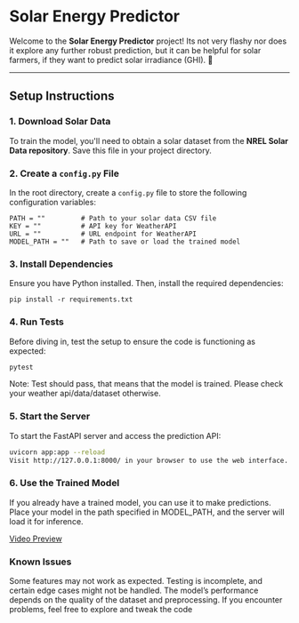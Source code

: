 # Solar Energy Predictor

Welcome to the **Solar Energy Predictor** project! Its not very flashy nor does it explore any further robust prediction, but it can be helpful for solar farmers, if they want to predict solar irradiance (GHI). 🚀

---

## **Setup Instructions**

### **1. Download Solar Data**
To train the model, you'll need to obtain a solar dataset from the **NREL Solar Data repository**. Save this file in your project directory.

### **2. Create a `config.py` File**
In the root directory, create a `config.py` file to store the following configuration variables:

```
PATH = ""         # Path to your solar data CSV file
KEY = ""          # API key for WeatherAPI
URL = ""          # URL endpoint for WeatherAPI
MODEL_PATH = ""   # Path to save or load the trained model
```
### **3. Install Dependencies**
Ensure you have Python installed. Then, install the required dependencies:

```
pip install -r requirements.txt
```
### **4. Run Tests**
Before diving in, test the setup to ensure the code is functioning as expected:
```bash
pytest
```
Note: Test should pass, that means that the model is trained. Please check your weather api/data/dataset otherwise.

### **5. Start the Server**
To start the FastAPI server and access the prediction API:

```bash
uvicorn app:app --reload
Visit http://127.0.0.1:8000/ in your browser to use the web interface.
```

### **6. Use the Trained Model**
If you already have a trained model, you can use it to make predictions. Place your model in the path specified in MODEL_PATH, and the server will load it for inference.

[Video Preview](https://www.youtube.com/watch?v=6nMIsMGDJGY)


### **Known Issues**
Some features may not work as expected.
Testing is incomplete, and certain edge cases might not be handled.
The model’s performance depends on the quality of the dataset and preprocessing.
If you encounter problems, feel free to explore and tweak the code








